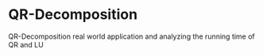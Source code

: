 QR-Decomposition
================

QR-Decomposition real world application and analyzing the running time of QR and LU
